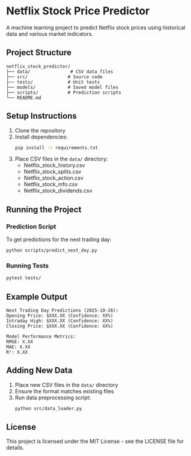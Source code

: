# Netflix Stock Price Predictor

A machine learning project to predict Netflix stock prices using historical data and various market indicators.

## Project Structure

```
netflix_stock_predictor/
├── data/               # CSV data files
├── src/               # Source code
├── tests/             # Unit tests
├── models/            # Saved model files
├── scripts/           # Prediction scripts
└── README.md
```

## Setup Instructions

1. Clone the repository
2. Install dependencies:
   ```bash
   pip install -r requirements.txt
   ```
3. Place CSV files in the `data/` directory:
   - Netflix_stock_history.csv
   - Netflix_stock_splits.csv
   - Netflix_stock_action.csv
   - Netflix_stock_info.csv
   - Netflix_stock_dividends.csv

## Running the Project

### Prediction Script
To get predictions for the next trading day:
```bash
python scripts/predict_next_day.py
```

### Running Tests
```bash
pytest tests/
```

## Example Output
```
Next Trading Day Predictions (2025-10-26):
Opening Price: $XXX.XX (Confidence: XX%)
Intraday High: $XXX.XX (Confidence: XX%)
Closing Price: $XXX.XX (Confidence: XX%)

Model Performance Metrics:
RMSE: X.XX
MAE: X.XX
R²: X.XX
```

## Adding New Data

1. Place new CSV files in the `data/` directory
2. Ensure the format matches existing files
3. Run data preprocessing script:
   ```bash
   python src/data_loader.py
   ```

## License

This project is licensed under the MIT License - see the LICENSE file for details.